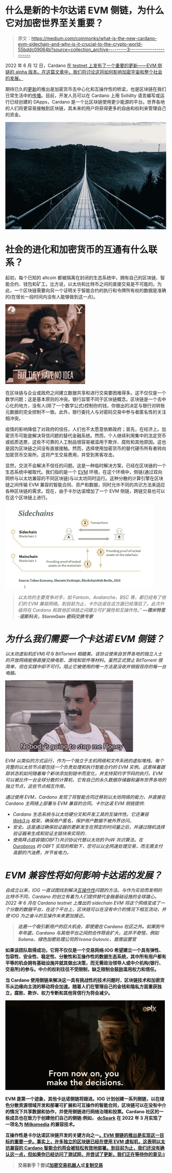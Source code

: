 # 什么是新的卡尔达诺 EVM 侧链，为什么它对加密世界至关重要？

> 原文：<https://medium.com/coinmonks/what-is-the-new-cardano-evm-sidechain-and-why-is-it-crucial-to-the-crypto-world-55bddc09064b?source=collection_archive---------3----------------------->

2022 年 6 月 12 日，Cardano [在 testnet 上发布了一个重要的更新——EVM 侧链的 alpha 版本。在这篇文章中，我们将讨论这将如何影响加密宇宙和整个社会的发展。](https://twitter.com/InputOutputHK/status/1535979507840167943?cxt=HHwWjsC9sa7O8tAqAAAA)

期待已久的[更新](https://iohk.io/en/blog/posts/2022/07/06/introducing-the-cardano-evm-sidechain/)的推出是加密货币去中心化和互操作性的桥梁，也是区块链在我们日常生活中的[传播](https://iohk.io/en/blog/posts/2022/04/28/interoperability-is-key-to-blockchain-growth/)。目前，开发人员可以在 Cardano 上用 Solidity 语言编写或运行已经创建的 DApps，Cardano 是一个比区块链使用更少能源的平台。世界各地的人们将更容易接触到区块链，其未来的用户将获得更多的自由和权利来管理自己的资金。

![](img/3dce6eecc2f2bf66f76a3f6db512454d.png)

# 社会的进化和加密货币的互通有什么联系？

起初，每个已知的 altcoin 都被隔离在封闭的生态系统中，拥有自己的区块链、智能合约、钱包和矿工。比方说，以太坊和比特币之间的直接交易是不可能的。为此，一个区块链需要向另一个证明关于智能合约的执行和令牌所有权的数据是准确的(在很长一段时间内没有人能够做到这一点)。

![](img/e03e313185ecca1e96a6a8efa8ce77d7.png)

在区块链与企业或政府之间建立数据共享和进行交易要困难得多。这不仅仅是一个数学问题；这是基本原则的冲突。银行监管不同于区块链概念。区块链是一个去中心化的地方，没有人(除了一个数学公式)控制你的钱，你做出的决定与银行对转账元数据的完全控制不一致。此外，银行委托人与对密码交易中参与者匿名性的关注相冲突。

疫情的影响降低了对政府的信任，人们也不太愿意依赖政府；首先，在经济上。加密货币可能是解决背信问题的替代金融系统。然而，个人继续利用集中的法定货币或纸质选票，这些不可靠的人工制品很容易被滥用于欺诈、腐败和其他原因。这也是因为区块链之间没有直接接触。然而，选择使用加密货币的替代硬币所有者转向加密货币交易所，这将产生交易费用，并受到黑客攻击。

显然，交流不会解决不信任的问题。这是一种临时解决方案，已经在区块链的一个生态系统中被取代。我们指的是一个 [EVM](https://ethereum.org/ru/developers/docs/evm/) 环境，在这个环境中，侧链(通过双向网桥与以太坊兼容的不同区块链)与以太坊同时运行。这种分散的计算引擎在区块链之间传输 EVM 兼容的智能合同、资产和数据，同时允许不同的共识方法来适应各种区块链的需求。现在，由于卡尔达诺增加了一个 EVM 侧链，跨链交易也可以在这个区块链上进行。

![](img/3400a26e173390331bb0227cd4be1890.png)

> **以太坊的主要竞争对手，如 Fantom、Avalanche、BSC 等，都已经有了他们的 EVM 兼容网络。到目前为止，卡尔达诺在这方面已经落后了。此次升级将在 Cardano 和其他区块链之间建立可扩展性和互操作性。”* ***—德米特里·诺斯科夫，StormGain 密码交换专家****

# *为什么我们需要一个卡达诺 EVM 侧链？*

*以太坊虚拟机(EVM)可与 BitTorrent 相媲美。该协议使来自世界各地的独立人士的开放网络能够直接交换电影、游戏和软件等材料。虽然正式禁止 BitTorrent 很简单，但在实践中却不可行。阻止它被使用的唯一方法是没收并销毁现存的每一台电脑。*

*![](img/8cab4450d970718b08bc9d4c51551fbd.png)*

*EVM 以类似的方式运行，作为一个独立于主机网络和文件系统的虚拟堆栈。每个完整的以太坊节点都包括一个负责处理和执行智能合约的 EVM 实例。这意味着跟踪状态机如何随着每个新块添加到链中而变化，并支持契约字节码的执行。EVM 可以被比作一台全球分散的计算机，它有自己的永久数据存储器和遍布世界各地的独立节点，这些节点相互作用。*

*通过使用 EVM，Cardano 发现了将智能合同迁移到以太坊网络的能力，并直接在 Cardano 主网络上部署与 EVM 兼容的合同。卡尔达诺 EVM 侧链提供:*

*   *Cardano 生态系统与以太坊硬分叉和开发工具的互操作性。它还兼容 [Web3.js](https://www.mycryptopedia.com/what-is-web3-js-a-detailed-guide/) 框架，确保用户匿名，保护用户数据不被外界访问。*
*   *安全。这是通过确保验证器的更新发生在预定的时间量之后，并通过随机选择验证器来生成和验证主链块来实现的..*
*   *使用拜占庭容错(OBFT)共识协议代替以太坊的 PoW 共识算法。在 [Ouroboros](https://cardano.org/ouroboros/) 的 OBFT 实现的帮助下，您可以以全网速处理交易，而无需支付高额的汽油费，并节省电力。*

# *EVM 兼容性将如何影响卡达诺的发展？*

*自成立以来，IOG 一直试图找到解决[互操作性](https://www.investopedia.com/news/introduction-cardano/)问题的方法。与作为实验而发明的比特币不同，Cardano 的创立有着为人们提供替代金融基础设施的全球雄心。2022 年 6 月在 Cardano testnet 上推出的 sidechain EVM 将这个网络变成了一个分散的数据平台，在这个平台上，区块链可以在没有中介的情况下相互流动，并使 IOG 为之奋斗的互操作未来更加接近。*

> ***这是一个吸引新用户的巨大机会，即使是在 Cardano 社区之外。如果到今年年底，Cardano 与其他平台之间的合作将会扩大，这并不奇怪，例如 Solana、绿色加密处理公司的 Ivona Gutovic、首席运营官***

**如果该团队取得成功，它将不仅仅是一个交易网络:IOG 希望建立一个具有弹性、包容性、安全性、稳定性、分散性和互操作性的数据生态系统，其中所有用户都有平等的机会拥有基础设施并就其做出决策，而无需政治领导人或中介机构(银行、交易所)的参与。中介的权利往往不受限制，缺乏限制会鼓励滥用权力和信任。**

**当 Cardano 使用侧链来解决这一具有挑战性的技术问题时，区块链技术和加密货币从边缘向主流的移动将会加速。随着人们在管理自己的金钱和隐私方面重获独立，腐败、欺诈、权力专断和其他背信行为将会减少。**

**![](img/0d227bc813ee2a90c61890815684b634.png)**

**EVM 是第一个迹象，其他卡达诺侧链将跟进。IOG 计划创建一系列侧链，以在绿色分散资源领域开发和部署可扩展和可互操作的智能合同，区块链可以在没有中介的情况下共享数据和协作，并使用侧链进行网络治理和投票。Cardano 社区的一些成员也在致力于创建他们自己的侧链:例如， [dcSpark](https://www.linkedin.com/company/dcspark) 在 2022 年 3 月实现了一项名为 [Milkomedia](https://dcspark.gitbook.io/milkomeda-getting-started/cardano/for-end-users) 的兼容技术。**

**互操作性是卡尔达诺区块链开发的关键方向之一[。EVM 侧链的推出是实现这一目标的重要一步。事实上，许多独立的区块链已经在使用 EVM 虚拟机，这表明以太坊兼容的 Cardano 智能合约将会被轻松有效地部署。到目前为止，我们还没有确认这一点，但如果你已经访问了测试网，并尝试了更新，我们正在等待你的意见:)](https://roadmap.cardano.org/en/)**

> **交易新手？尝试[加密交易机器人](/coinmonks/crypto-trading-bot-c2ffce8acb2a)或[复制交易](/coinmonks/top-10-crypto-copy-trading-platforms-for-beginners-d0c37c7d698c)**
